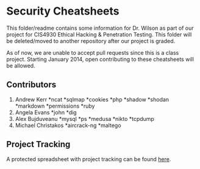 Security Cheatsheets
====================

This folder/readme contains some information for Dr. Wilson as part of our project for CIS4930 Ethical Hacking & Penetration Testing. This folder will be deleted/moved to another repository after our project is graded.

As of now, we are unable to accept pull requests since this is a class project. Starting January 2014, open contributing to these cheatsheets will be allowed.

Contributors
------------

1. Andrew Kerr <andrewjkerr>
	*ncat
	*sqlmap
	*cookies
	*php
	*shadow
	*shodan
	*markdown
	*permissions
	*ruby
2. Angela Evans <angelaevans>
	*john
	*dig
3. Alex Bujduveanu <alexbujduveanu>
	*mysql
	*ps
	*medusa
	*nikto
	*tcpdump
4. Michael Christakos <truckiewow>
	*aircrack-ng
	*maltego

Project Tracking
----------------

A protected spreadsheet with project tracking can be found [here](https://docs.google.com/spreadsheet/ccc?key=0AsISa13eEsLQdGJWdUV3RmFtOXVHeW56aURCWDQzT0E&usp=drive_web#gid=0).
